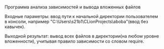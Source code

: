 Программа анализа зависимостей и вывода вложенных файлов

Входные параметры: ввод пути к начальной директории пользователем в консоли, например "C:\Users\s21b1\CLionProjects\aboba"(ввод без кавычек).

Выходной результат: вывод всех файлов в директории(на любом уровне вложенности), учитывая правило зависимости со словом require.
